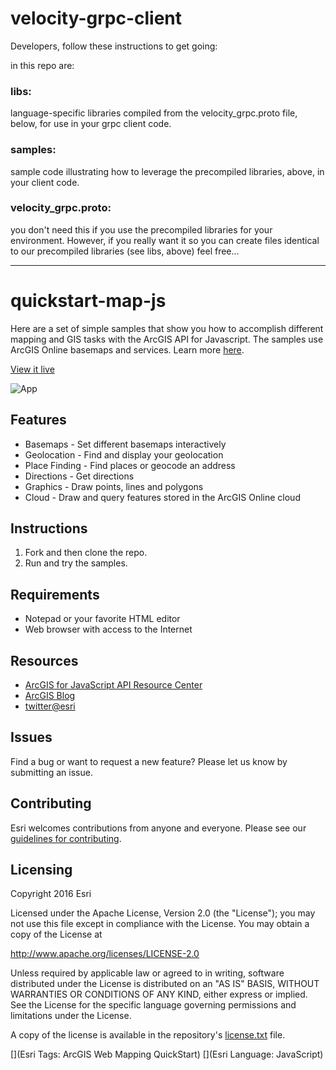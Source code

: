 # velocity-grpc-client
Developers, follow these instructions to get going:



in this repo are: 

### libs:
language-specific libraries compiled from the velocity_grpc.proto file, below, for use in your grpc client code.



### samples: 
sample code illustrating how to leverage the precompiled libraries, above, in your client code.



### velocity_grpc.proto: 
you don't need this if you use the precompiled libraries for your environment. However, if you really want it so you can create files identical to our precompiled libraries (see libs, above) feel free...

--------

# quickstart-map-js

Here are a set of simple samples that show you how to accomplish different mapping and GIS tasks with the ArcGIS API for Javascript. The samples use ArcGIS Online basemaps and services.  Learn more [here](http://www.arcgis.com/about/).

[View it live](http://edn1.esri.com/quickstart-map-js/)

![App](https://raw.github.com/Esri/quickstart-map-js/master/quickstart-map-js.png)

## Features
* Basemaps - Set different basemaps interactively
* Geolocation - Find and display your geolocation
* Place Finding - Find places or geocode an address
* Directions - Get directions
* Graphics - Draw points, lines and polygons
* Cloud - Draw and query features stored in the ArcGIS Online cloud

## Instructions

1. Fork and then clone the repo. 
2. Run and try the samples.

## Requirements

* Notepad or your favorite HTML editor
* Web browser with access to the Internet

## Resources

* [ArcGIS for JavaScript API Resource Center](http://help.arcgis.com/en/webapi/javascript/arcgis/index.html)
* [ArcGIS Blog](http://blogs.esri.com/esri/arcgis/)
* [twitter@esri](http://twitter.com/esri)

## Issues

Find a bug or want to request a new feature?  Please let us know by submitting an issue.

## Contributing

Esri welcomes contributions from anyone and everyone. Please see our [guidelines for contributing](https://github.com/esri/contributing).

## Licensing
Copyright 2016 Esri

Licensed under the Apache License, Version 2.0 (the "License");
you may not use this file except in compliance with the License.
You may obtain a copy of the License at

   http://www.apache.org/licenses/LICENSE-2.0

Unless required by applicable law or agreed to in writing, software
distributed under the License is distributed on an "AS IS" BASIS,
WITHOUT WARRANTIES OR CONDITIONS OF ANY KIND, either express or implied.
See the License for the specific language governing permissions and
limitations under the License.

A copy of the license is available in the repository's [license.txt]( https://raw.github.com/Esri/quickstart-map-js/master/license.txt) file.

[](Esri Tags: ArcGIS Web Mapping QuickStart)
[](Esri Language: JavaScript)​
